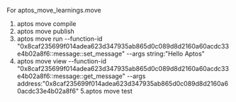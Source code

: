 For aptos_move_learnings.move

1. aptos move compile
2. aptos move publish
3. aptos move run --function-id "0x8caf235699f014adea623d347935ab865d0c089d8d2160a60acdc33e4b02a8f6::message::set_message" --args string:"Hello Aptos"
4. aptos move view --function-id "0x8caf235699f014adea623d347935ab865d0c089d8d2160a60acdc33e4b02a8f6::message::get_message" --args address:"0x8caf235699f014adea623d347935ab865d0c089d8d2160a60acdc33e4b02a8f6"
5.aptos move test 